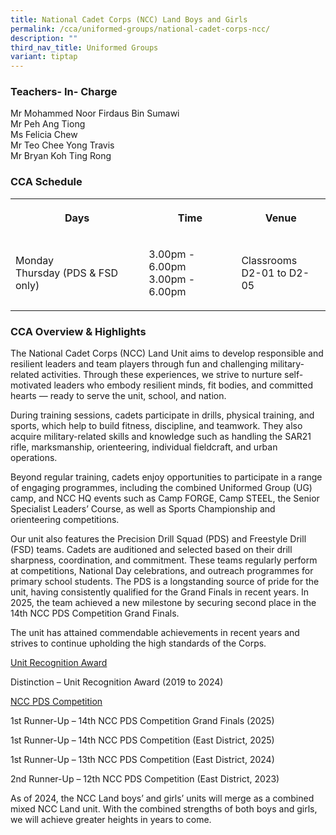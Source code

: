 ```yaml
---
title: National Cadet Corps (NCC) Land Boys and Girls
permalink: /cca/uniformed-groups/national-cadet-corps-ncc/
description: ""
third_nav_title: Uniformed Groups
variant: tiptap
---
```

<h3>Teachers- In- Charge</h3>
<p>Mr Mohammed Noor Firdaus Bin Sumawi
<br>Mr Peh Ang Tiong
<br>Ms Felicia Chew
<br>Mr Teo Chee Yong Travis
<br>Mr Bryan Koh Ting Rong</p>
<h3>CCA Schedule</h3>
<table style="minWidth: 75px">
<colgroup>
<col>
<col>
<col>
</colgroup>
<tbody>
<tr>
<th rowspan="1" colspan="1">
<p>Days</p>
</th>
<th rowspan="1" colspan="1">
<p>Time</p>
</th>
<th rowspan="1" colspan="1">
<p>Venue</p>
</th>
</tr>
<tr>
<td rowspan="1" colspan="1">
<p>Monday
<br>Thursday (PDS &amp; FSD only)</p>
</td>
<td rowspan="1" colspan="1">
<p>3.00pm - 6.00pm
<br>3.00pm - 6.00pm</p>
</td>
<td rowspan="1" colspan="1">
<p>Classrooms
<br>D2-01 to D2-05</p>
</td>
</tr>
</tbody>
</table>
<h3>CCA Overview &amp; Highlights</h3>
<p>The National Cadet Corps (NCC) Land Unit aims to develop responsible and
resilient leaders and team players through fun and challenging military-related
activities. Through these experiences, we strive to nurture self-motivated
leaders who embody resilient minds, fit bodies, and committed hearts —
ready to serve the unit, school, and nation.</p>
<p>During training sessions, cadets participate in drills, physical training,
and sports, which help to build fitness, discipline, and teamwork. They
also acquire military-related skills and knowledge such as handling the
SAR21 rifle, marksmanship, orienteering, individual fieldcraft, and urban
operations.</p>
<p>Beyond regular training, cadets enjoy opportunities to participate in
a range of engaging programmes, including the combined Uniformed Group
(UG) camp, and NCC HQ events such as Camp FORGE, Camp STEEL, the Senior
Specialist Leaders’ Course, as well as Sports Championship and orienteering
competitions.</p>
<p>Our unit also features the Precision Drill Squad (PDS) and Freestyle Drill
(FSD) teams. Cadets are auditioned and selected based on their drill sharpness,
coordination, and commitment. These teams regularly perform at competitions,
National Day celebrations, and outreach programmes for primary school students.
The PDS is a longstanding source of pride for the unit, having consistently
qualified for the Grand Finals in recent years. In 2025, the team achieved
a new milestone by securing second place in the 14th NCC PDS Competition
Grand Finals.</p>
<p>The unit has attained commendable achievements in recent years and strives
to continue upholding the high standards of the Corps.</p>
<p><u>Unit Recognition Award</u>
</p>
<p>Distinction – Unit Recognition Award (2019 to 2024)</p>
<p><u>NCC PDS Competition</u>
</p>
<p>1st Runner-Up – 14th NCC PDS Competition Grand Finals (2025)</p>
<p>1st Runner-Up – 14th NCC PDS Competition (East District, 2025)</p>
<p>1st Runner-Up – 13th NCC PDS Competition (East District, 2024)</p>
<p>2nd Runner-Up – 12th NCC PDS Competition (East District, 2023)</p>
<p>As of 2024, the NCC Land boys’ and girls’ units will merge as a combined
mixed NCC Land unit. With the combined strengths of both boys and girls,
we will achieve greater heights in years to come.</p>
<p></p>
<p></p>